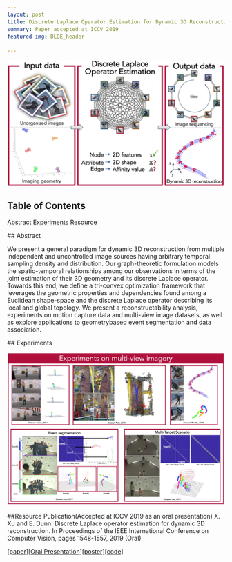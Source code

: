 ```yaml
---
layout: post
title: Discrete Laplace Operator Estimation for Dynamic 3D Reconstruction
summary: Paper accepted at ICCV 2019
featured-img: DLOE_header

---
```


![](https://raw.githubusercontent.com/ShawnXu10/shawnxu10.github.com/master/assets/img/posts/DLOE/abstract.jpg)

## Table of Contents  
[Abstract](#abstract) 
[Experiments](#experiments)
[Resource](#resource)   

<a name="abstract"/>
## Abstract

We present a general paradigm for dynamic 3D reconstruction from multiple independent and uncontrolled image sources having arbitrary temporal sampling density and distribution. Our graph-theoretic formulation models the spatio-temporal relationships among our observations in terms of the joint estimation of their 3D geometry and its discrete Laplace operator. Towards this end, we define a tri-convex optimization framework that leverages the geometric properties and dependencies found among a Euclidean shape-space and the discrete Laplace operator describing its local and global topology. We present a reconstructability analysis, experiments on motion capture data and multi-view image datasets, as well as explore applications to geometrybased event segmentation and data association.

<a name="experiments"/>
## Experiments

![](https://raw.githubusercontent.com/ShawnXu10/shawnxu10.github.com/master/assets/img/posts/DLOE/experiments.jpg)

<a name="resource"/>
##Resource
Publication(Accepted at ICCV 2019 as an oral presentation)
X. Xu and E. Dunn. Discrete Laplace operator estimation for dynamic 3D reconstruction. In Proceedings of the IEEE International Conference on Computer Vision, pages 1548-1557, 2019 (Oral)

[[paper]](http://openaccess.thecvf.com/content_ICCV_2019/papers/Xu_Discrete_Laplace_Operator_Estimation_for_Dynamic_3D_Reconstruction_ICCV_2019_paper.pdf)[[Oral Presentation]](https://youtu.be/my3jocjpD0U?t=2290)[[poster]](https://shawnxu10.github.io/assets/img/posts/DLOE/poster_v2.pdf)[[code]](https://github.com/ShawnXu10/DLOE_dynamic_3D_reconstruction)
